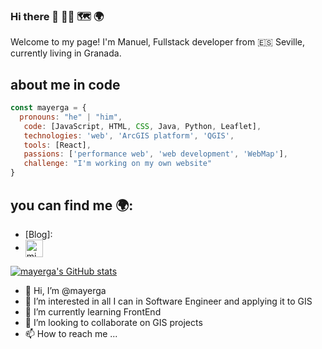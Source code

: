 ### Hi there 🤙 🧑‍💻 🗺️ 🌍

Welcome to my page!
I'm Manuel, Fullstack developer from 🇪🇸 Seville,
currently living in Granada.

## about me in code
```js
const mayerga = {
  pronouns: "he" | "him",
   code: [JavaScript, HTML, CSS, Java, Python, Leaflet],
   technologies: 'web', 'ArcGIS platform', 'QGIS',
   tools: [React],
   passions: ['performance web', 'web development', 'WebMap'],
   challenge: "I'm working on my own website"
}
```

## you can find me 🌍: 
  - [Blog]:
  - [Twitter]: <a href="https://twitter.com/yerbes_4" target="blank">
    <img align="center" src="https://cdn.jsdelivr.net/npm/simple-icons@3.0.1/icons/twitter.svg" alt="midudev" height="28px" width="28px" />
  </a>

[![mayerga's GitHub stats](https://github-readme-stats.vercel.app/api?username=mayerga)](https://github.com/anuraghazra/github-readme-stats)



- 👋 Hi, I’m @mayerga
- 👀 I’m interested in all I can in Software Engineer and applying it to GIS
- 🌱 I’m currently learning FrontEnd
- 💞️ I’m looking to collaborate on GIS projects
- 📫 How to reach me ...

<!---
mayerga/mayerga is a ✨ special ✨ repository because its `README.md` (this file) appears on your GitHub profile.
You can click the Preview link to take a look at your changes.
--->
